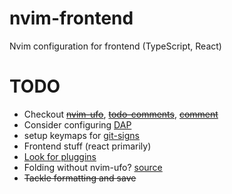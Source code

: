 # nvim-frontend

Nvim configuration for frontend (TypeScript, React)

# TODO

- Checkout ~~[nvim-ufo](https://github.com/kevinhwang91/nvim-ufo)~~, ~~[todo-comments](https://github.com/folke/todo-comments.nvim)~~, ~~[comment](https://github.com/numToStr/Comment.nvim)~~
- Consider configuring [DAP](https://www.youtube.com/watch?v=oYzZxi3SSnM)
- setup keymaps for [git-signs](https://github.com/lewis6991/gitsigns.nvim)
- Frontend stuff (react primarily)
- [Look for pluggins](https://github.com/rockerBOO/awesome-neovim)
- Folding without nvim-ufo? [source](https://www.jackfranklin.co.uk/blog/code-folding-in-vim-neovim/)
- ~~Tackle formatting and save~~
